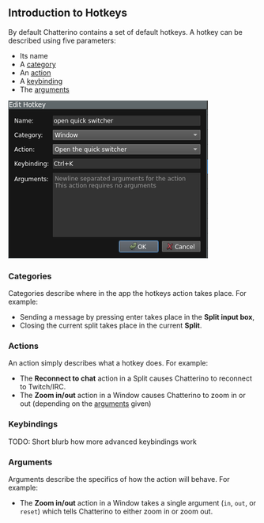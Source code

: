 ## Introduction to Hotkeys

By default Chatterino contains a set of default hotkeys. A hotkey can be described using five parameters:

- Its name
- A [category](#categories)
- An [action](#actions)
- A [keybinding](#keybindings)
- The [arguments](#arguments)

![Open quick switcher hotkey being edited](images/hotkeys/Editing.png)

### Categories

Categories describe where in the app the hotkeys action takes place. For example:

- Sending a message by pressing enter takes place in the **Split input box**,
- Closing the current split takes place in the current **Split**.

### Actions

An action simply describes what a hotkey does. For example:

- The **Reconnect to chat** action in a Split causes Chatterino to reconnect to Twitch/IRC.
- The **Zoom in/out** action in a Window causes Chatterino to zoom in or out (depending on the [arguments](#arguments) given)

### Keybindings

TODO: Short blurb how more advanced keybindings work

### Arguments

Arguments describe the specifics of how the action will behave. For example:

- The **Zoom in/out** action in a Window takes a single argument (`in`, `out`, or `reset`) which tells Chatterino to either zoom in or zoom out.
